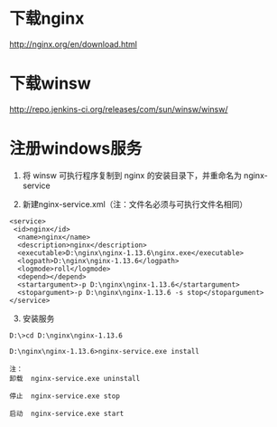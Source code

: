 # 下载nginx
http://nginx.org/en/download.html

# 下载winsw
http://repo.jenkins-ci.org/releases/com/sun/winsw/winsw/

# 注册windows服务
1. 将 winsw 可执行程序复制到 nginx 的安装目录下，并重命名为 nginx-service

2. 新建nginx-service.xml（注：文件名必须与可执行文件名相同）
```
<service>      
 <id>nginx</id>      
  <name>nginx</name>      
  <description>nginx</description>      
  <executable>D:\nginx\nginx-1.13.6\nginx.exe</executable>      
  <logpath>D:\nginx\nginx-1.13.6</logpath>      
  <logmode>roll</logmode>      
  <depend></depend>      
  <startargument>-p D:\nginx\nginx-1.13.6</startargument>      
  <stopargument>-p D:\nginx\nginx-1.13.6 -s stop</stopargument>      
</service>  
```

3. 安装服务
```
D:\>cd D:\nginx\nginx-1.13.6

D:\nginx\nginx-1.13.6>nginx-service.exe install
```
```
注：
卸载  nginx-service.exe uninstall

停止  nginx-service.exe stop

启动  nginx-service.exe start
```
